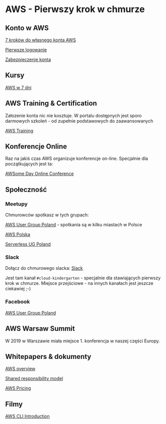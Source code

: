 # AWS - Pierwszy krok w chmurze

## Konto w AWS

[7 kroków do własnego konta AWS](https://swiatchmury.pl/7-krokow-do-wlasnego-konta-w-aws/)

[Pierwsze logowanie](https://swiatchmury.pl/pierwsze-logowanie-w-aws/)

[Zabezpieczenie konta](https://swiatchmury.pl/zabezpiecz-sie-twoje-konto-w-aws-tez/)

## Kursy

[AWS w 7 dni](https://www.udemy.com/course/aws-w-7-dni/)

## AWS Training & Certification

Załozenie konta nic nie kosztuje. W portalu dostępnych jest sporo darmowych szkoleń - od zupełnie podstawowych do zaawansowanych

[AWS Training](https://www.aws.training/)

## Konferencje Online

Raz na jakiś czas AWS organizuje konferencje on-line. Specjalnie dla początkujących jest ta:

[AWSome Day Online Conference](https://aws.amazon.com/events/awsome-day/awsome-day-online/)

## Społeczność

### Meetupy

Chmurowców spotkasz w tych grupach:

[AWS User Group Poland](https://www.meetup.com/AWSUGPL) - spotkania są w kilku miastach w Polsce

[AWS Polska](https://www.meetup.com/aws-polska)

[Serverless UG Poland](https://www.meetup.com/ServerlessUGPL/)

### Slack

Dołącz do chmurowego slacka: [Slack](https://github.com/swiatchmury/slack)

Jest tam kanał `#cloud-kindergarten` - specjalnie dla stawiających pierwszy krok w chmurze. Miejsce przejściowe - na innych kanałach jest jeszcze ciekawiej ;-)

### Facebook

[AWS User Group Poland](https://www.facebook.com/groups/AWSUserGroupPoland/)

## AWS Warsaw Summit

W 2019 w Warszawie miała miejsce 1. konferencja w naszej części Europy. 

## Whitepapers & dokumenty

[AWS overview](https://d1.awsstatic.com/whitepapers/aws-overview.pdf)

[Shared responsibility model](https://aws.amazon.com/compliance/shared-responsibility-model/)

[AWS Pricing](http://d0.awsstatic.com/whitepapers/aws_pricing_overview.pdf)

## Filmy

[AWS CLI Introduction](https://www.youtube.com/watch?v=iC8zVT5r7Jw)
